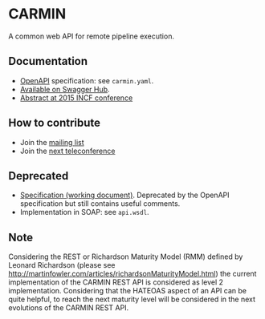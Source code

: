 # CARMIN

A common web API for remote pipeline execution.

## Documentation

* [OpenAPI](https://www.openapis.org) specification: see `carmin.yaml`.
* [Available on Swagger Hub](https://swaggerhub.com/apis/CARMIN/carmin-common_api_for_research_medical_imaging_network/0.3).
* [Abstract at 2015 INCF conference](http://www.frontiersin.org/10.3389/conf.fnins.2015.91.00053/event_abstract)

## How to contribute

* Join the [mailing list](mailto:carmin@googlegroups.com)
* Join the [next teleconference](https://docs.google.com/document/d/1FxXotSyllT-2KDfpDSgGbgUgXBK-jKryhiLFMcq-DWs/edit)

## Deprecated

* [Specification (working document)](https://docs.google.com/document/d/1qVSDLWs8cLJ59sIQI1Av5EA5_yrSAWSqRDywwlu-pmI/edit?usp=sharing). Deprecated by the OpenAPI specification but still contains useful comments.
* Implementation in SOAP: see `api.wsdl`.

## Note

Considering the REST or Richardson Maturity Model (RMM) defined by Leonard Richardson
(please see http://martinfowler.com/articles/richardsonMaturityModel.html) the current
implementation of the CARMIN REST API is considered as level 2 implementation.
Considering that the HATEOAS aspect of an API can be quite helpful, to reach the next
maturity level will be considered in the next evolutions of the CARMIN REST API.
